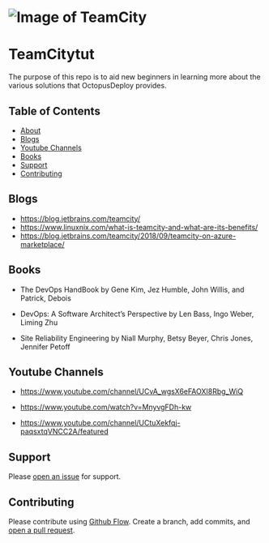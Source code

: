 # ![Image of TeamCity](https://www.nclouds.com/blog/wp-content/uploads/2017/04/teamcity-post-banner.jpg)


# TeamCitytut

The purpose of this repo is to aid new beginners in learning more about the various solutions that OctopusDeploy provides.

## Table of Contents

- [About](#About)
- [Blogs](#Blogs)
- [Youtube Channels](#YoutubeChannels)
- [Books](#Books)
- [Support](#support)
- [Contributing](#contributing)

## Blogs

- https://blog.jetbrains.com/teamcity/
- https://www.linuxnix.com/what-is-teamcity-and-what-are-its-benefits/
- https://blog.jetbrains.com/teamcity/2018/09/teamcity-on-azure-marketplace/




## Books

- The DevOps HandBook
by Gene Kim, Jez Humble, John Willis, and Patrick, Debois 

- DevOps: A Software Architect’s Perspective
by Len Bass, Ingo Weber, Liming Zhu

- Site Reliability Engineering
by Niall Murphy, Betsy Beyer, Chris Jones, Jennifer Petoff 

## Youtube Channels

- https://www.youtube.com/channel/UCvA_wgsX6eFAOXI8Rbg_WiQ

- https://www.youtube.com/watch?v=MnyvgFDh-kw

- https://www.youtube.com/channel/UCtuXekfqj-paqsxtqVNCC2A/featured

## Support

Please [open an issue](https://github.com/fraction/readme-boilerplate/issues/new) for support.

## Contributing

Please contribute using [Github Flow](https://guides.github.com/introduction/flow/). Create a branch, add commits, and [open a pull request](https://github.com/fraction/readme-boilerplate/compare/).

